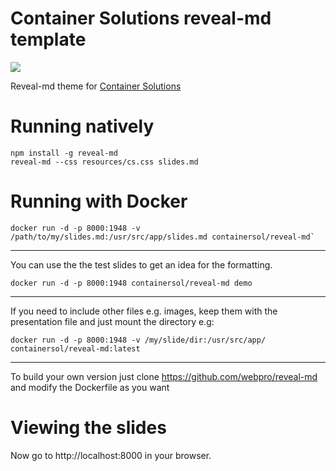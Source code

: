 # Container Solutions reveal-md template

[![](https://images.microbadger.com/badges/image/containersol/reveal-md.svg)](http://microbadger.com/images/containersol/reveal-md "Get your own image badge on microbadger.com")

Reveal-md theme for [Container Solutions](http://container-solutions.com)

# Running natively

```
npm install -g reveal-md
reveal-md --css resources/cs.css slides.md
```

# Running with Docker

```
docker run -d -p 8000:1948 -v /path/to/my/slides.md:/usr/src/app/slides.md containersol/reveal-md`
```
---

You can use the the test slides to get an idea for the formatting.

```
docker run -d -p 8000:1948 containersol/reveal-md demo
```

---

If you need to include other files e.g. images, keep them with the presentation file and just mount the directory e.g:

```
docker run -d -p 8000:1948 -v /my/slide/dir:/usr/src/app/ containersol/reveal-md:latest
```

---

To build your own version just clone https://github.com/webpro/reveal-md and modify the Dockerfile as you want

# Viewing the slides

Now go to http://localhost:8000 in your browser.

